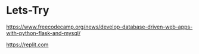 # Lets-Try

https://www.freecodecamp.org/news/develop-database-driven-web-apps-with-python-flask-and-mysql/

https://replit.com
